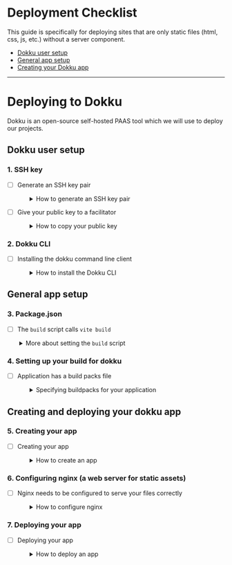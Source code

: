 # Deployment Checklist

This guide is specifically for deploying sites that are only static files (html, css, js, etc.) without a server component.

- [Dokku user setup](#dokku-user-setup)
- [General app setup](#general-app-setup)
- [Creating your Dokku app](#creating-and-deploying-your-dokku-app)

---

# Deploying to Dokku

Dokku is an open-source self-hosted PAAS tool which we will use to deploy our projects.

## Dokku user setup

### 1. SSH key

- [ ] Generate an SSH key pair
  <details style="padding-left: 2em">
    <summary>How to generate an SSH key pair</summary>

  There's a good chance you have one of these, you can see a list of your public keys like this:

  ```sh
  ls ~/.ssh/*.pub
  ```

  If you don't see any, then you can create one. Don't forget to replace the email address with your real one.

  ```sh
  ssh-keygen -t ed25519 -C "your_email@example.com"
  ```

  Hit enter 3 times to accept all the defaults.

  Now you need to start your ssh-agent:

  ```sh
  eval "$(ssh-agent -s)"
  ```

  and add the key to your agent:

  ```sh
  ssh-add ~/.ssh/id_ed25519
  ```

  Now you'll want to go to https://github.com/settings/keys and add your public key.
  </details>

- [ ] Give your public key to a facilitator
  <details style="padding-left: 2em">
    <summary>How to copy your public key</summary>

  Run `code ~/.ssh/id_ed25519.pub` to open it and copy + paste it to your facilitator in a DM.

  Public keys are safe to share, but you should never need to send anyone your private key.

  We'll then add your key as a dokku user and you'll be able to start.

  </details>

### 2. Dokku CLI

- [ ] Installing the dokku command line client
  <details style="padding-left: 2em">
    <summary>How to install the Dokku CLI</summary>

  There's a dokku client that is part of the regular distribution so you can install it by cloning the dokku repo:

  ```sh
  git clone git@github.com:dokku/dokku.git ~/.dokku
  ```

  Add these lines to your `~/.zshrc` file:

  ```sh
  export DOKKU_HOST='devacademy.nz'
  alias dokku='bash $HOME/.dokku/contrib/dokku_client.sh'
  ```

  And then reload your `~/.zshrc` file:

  ```sh
  source ~/.zshrc
  ```

  </details>

## General app setup

### 3. Package.json

- [ ] The `build` script calls `vite build`
<details style="padding-left: 2em">
  <summary>More about setting the <code>build</code> script</summary>
  
  Dokku will use the `npm run build` to build your application
</details>

### 4. Setting up your build for dokku

- [ ] Application has a build packs file
  <details style="padding-left: 2em">
    <summary>Specifying buildpacks for your application</summary>

  Create a file in the root of your project called `.buildpacks` and paste this into it:

  ```
  https://github.com/heroku/heroku-buildpack-nodejs.git
  https://github.com/dokku/heroku-buildpack-nginx.git
  ```

  This configures dokku to treat us as a nodejs app during the build step, but to also set up nginx to serve our assets
  </details>

## Creating and deploying your dokku app

### 5. Creating your app

- [ ] Creating your app
  <details style="padding-left: 2em">
    <summary>How to create an app</summary>

  In the git repo for your project run this command. Use your corresponding app name, eg: "alexc-pupparazzi".

  Note that the name cannot include any underscores ('\_').

  ```sh
  dokku apps:create my-name-my-app-name
  ```

  This will create an app on Dokku from your terminal, and automatically add it as a remote in your local repo

  </details>

### 6. Configuring nginx (a web server for static assets)

- [ ] Nginx needs to be configured to serve your files correctly
  <details style="padding-left: 2em">
    <summary>How to configure nginx</summary>

  Run these commands in your app folder. The first config tells nginx that your
  assets are in the `dist` folder

  ```sh
  dokku config:set NGINX_ROOT=dist
  ```

  This config tells nginx to serve the `index.html` file by default:

  ```sh
  dokku config:set NGINX_DEFAULT_REQUEST=index.html
  ```

  </details>

### 7. Deploying your app

- [ ] Deploying your app
  <details style="padding-left: 2em">
    <summary>How to deploy an app</summary>

  **NOTE**: Dokku only has a `main` branch. so if you're deploying a local branch _other than_ `main`, you must specify which branch you're deploying with:

  ```sh
  git push dokku local-branch-name:main
  ```

  (Usually when we use `git push origin main`, it's actually short for `git push origin main:main`)

  </details>
